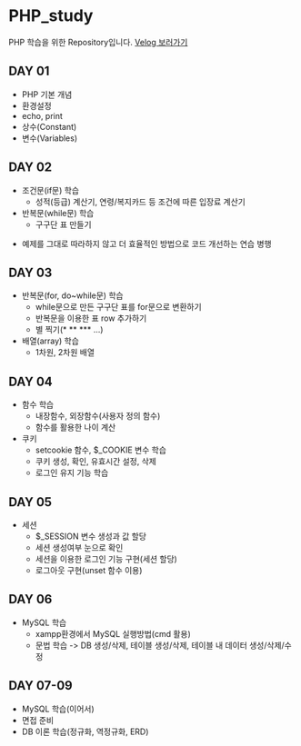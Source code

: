 # PHP_study
PHP 학습을 위한 Repository입니다.
[Velog 보러가기](https://velog.io/@ipinid613?tag=php)

## DAY 01
- PHP 기본 개념
- 환경설정
- echo, print
- 상수(Constant)
- 변수(Variables)

## DAY 02
- 조건문(if문) 학습
  - 성적(등급) 계산기, 연령/복지카드 등 조건에 따른 입장료 계산기
- 반복문(while문) 학습
  - 구구단 표 만들기
* 예제를 그대로 따라하지 않고 더 효율적인 방법으로 코드 개선하는 연습 병행

## DAY 03
- 반복문(for, do~while문) 학습
  - while문으로 만든 구구단 표를 for문으로 변환하기
  - 반복문을 이용한 표 row 추가하기
  - 별 찍기(* ** *** ...)
- 배열(array) 학습
  - 1차원, 2차원 배열

## DAY 04
- 함수 학습
  - 내장함수, 외장함수(사용자 정의 함수)
  - 함수를 활용한 나이 계산
- 쿠키
  - setcookie 함수, $_COOKIE 변수 학습
  - 쿠키 생성, 확인, 유효시간 설정, 삭제
  - 로그인 유지 기능 학습

## DAY 05
- 세션
  - $_SESSION 변수 생성과 값 할당
  - 세션 생성여부 눈으로 확인
  - 세션을 이용한 로그인 기능 구현(세션 할당)
  - 로그아웃 구현(unset 함수 이용)

## DAY 06
- MySQL 학습
  - xampp환경에서 MySQL 실행방법(cmd 활용)
  - 문법 학습 -> DB 생성/삭제, 테이블 생성/삭제, 테이블 내 데이터 생성/삭제/수정

## DAY 07-09
- MySQL 학습(이어서)
- 면접 준비
- DB 이론 학습(정규화, 역정규화, ERD)
